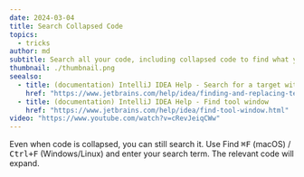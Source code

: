 ```yaml
---
date: 2024-03-04
title: Search Collapsed Code
topics:
  - tricks
author: md
subtitle: Search all your code, including collapsed code to find what you need.
thumbnail: ./thumbnail.png
seealso:
  - title: (documentation) IntelliJ IDEA Help - Search for a target within a file
    href: "https://www.jetbrains.com/help/idea/finding-and-replacing-text-in-file.html"
  - title: (documentation) IntelliJ IDEA Help - Find tool window
    href: "https://www.jetbrains.com/help/idea/find-tool-window.html"
video: "https://www.youtube.com/watch?v=cRevJeiqCWw"
---
```


Even when code is collapsed, you can still search it. Use Find <kbd>⌘F</kbd> (macOS) / <kbd>Ctrl+F</kbd> (Windows/Linux) and enter your search term. The relevant code will expand.
